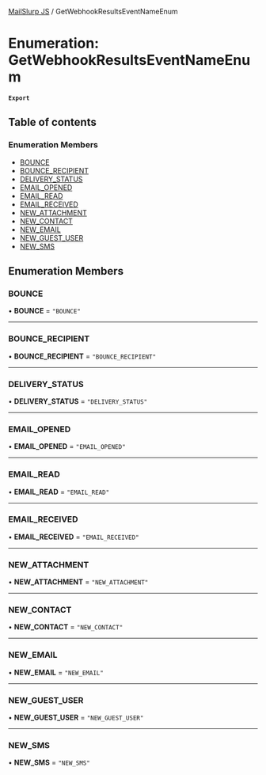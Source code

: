 [MailSlurp JS](../README.md) / GetWebhookResultsEventNameEnum

# Enumeration: GetWebhookResultsEventNameEnum

**`Export`**

## Table of contents

### Enumeration Members

- [BOUNCE](GetWebhookResultsEventNameEnum.md#bounce)
- [BOUNCE\_RECIPIENT](GetWebhookResultsEventNameEnum.md#bounce_recipient)
- [DELIVERY\_STATUS](GetWebhookResultsEventNameEnum.md#delivery_status)
- [EMAIL\_OPENED](GetWebhookResultsEventNameEnum.md#email_opened)
- [EMAIL\_READ](GetWebhookResultsEventNameEnum.md#email_read)
- [EMAIL\_RECEIVED](GetWebhookResultsEventNameEnum.md#email_received)
- [NEW\_ATTACHMENT](GetWebhookResultsEventNameEnum.md#new_attachment)
- [NEW\_CONTACT](GetWebhookResultsEventNameEnum.md#new_contact)
- [NEW\_EMAIL](GetWebhookResultsEventNameEnum.md#new_email)
- [NEW\_GUEST\_USER](GetWebhookResultsEventNameEnum.md#new_guest_user)
- [NEW\_SMS](GetWebhookResultsEventNameEnum.md#new_sms)

## Enumeration Members

### BOUNCE

• **BOUNCE** = ``"BOUNCE"``

___

### BOUNCE\_RECIPIENT

• **BOUNCE\_RECIPIENT** = ``"BOUNCE_RECIPIENT"``

___

### DELIVERY\_STATUS

• **DELIVERY\_STATUS** = ``"DELIVERY_STATUS"``

___

### EMAIL\_OPENED

• **EMAIL\_OPENED** = ``"EMAIL_OPENED"``

___

### EMAIL\_READ

• **EMAIL\_READ** = ``"EMAIL_READ"``

___

### EMAIL\_RECEIVED

• **EMAIL\_RECEIVED** = ``"EMAIL_RECEIVED"``

___

### NEW\_ATTACHMENT

• **NEW\_ATTACHMENT** = ``"NEW_ATTACHMENT"``

___

### NEW\_CONTACT

• **NEW\_CONTACT** = ``"NEW_CONTACT"``

___

### NEW\_EMAIL

• **NEW\_EMAIL** = ``"NEW_EMAIL"``

___

### NEW\_GUEST\_USER

• **NEW\_GUEST\_USER** = ``"NEW_GUEST_USER"``

___

### NEW\_SMS

• **NEW\_SMS** = ``"NEW_SMS"``
